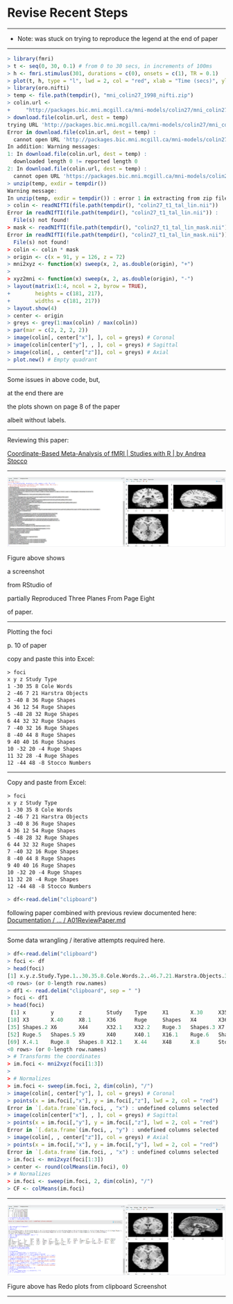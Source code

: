 # Revise Recent Steps

____

- Note: was stuck on trying to reproduce the legend at the end of paper

____

```r
> library(fmri)
> t <- seq(0, 30, 0.1) # from 0 to 30 secs, in increments of 100ms
> h <- fmri.stimulus(301, durations = c(0), onsets = c(1), TR = 0.1)
> plot(t, h, type = "l", lwd = 2, col = "red", xlab = "Time (secs)", ylab = "h(t)", main = "Hemodynamic Response Function")
> library(oro.nifti)
> temp <- file.path(tempdir(), "mni_colin27_1998_nifti.zip")
> colin.url <-
+     "http://packages.bic.mni.mcgill.ca/mni-models/colin27/mni_colin27_1998_nifti.zip"
> download.file(colin.url, dest = temp)
trying URL 'http://packages.bic.mni.mcgill.ca/mni-models/colin27/mni_colin27_1998_nifti.zip'
Error in download.file(colin.url, dest = temp) : 
  cannot open URL 'http://packages.bic.mni.mcgill.ca/mni-models/colin27/mni_colin27_1998_nifti.zip'
In addition: Warning messages:
1: In download.file(colin.url, dest = temp) :
  downloaded length 0 != reported length 0
2: In download.file(colin.url, dest = temp) :
  cannot open URL 'https://packages.bic.mni.mcgill.ca/mni-models/colin27/mni_colin27_1998_nifti.zip': HTTP status was '403 Forbidden'
> unzip(temp, exdir = tempdir())
Warning message:
In unzip(temp, exdir = tempdir()) : error 1 in extracting from zip file
> colin <- readNIfTI(file.path(tempdir(), "colin27_t1_tal_lin.nii"))
Error in readNIfTI(file.path(tempdir(), "colin27_t1_tal_lin.nii")) : 
  File(s) not found!
> mask <- readNIfTI(file.path(tempdir(), "colin27_t1_tal_lin_mask.nii"))
Error in readNIfTI(file.path(tempdir(), "colin27_t1_tal_lin_mask.nii")) : 
  File(s) not found!
> colin <- colin * mask
> origin <- c(x = 91, y = 126, z = 72)
> mni2xyz <- function(x) sweep(x, 2, as.double(origin), "+")
> 
> xyz2mni <- function(x) sweep(x, 2, as.double(origin), "-")
> layout(matrix(1:4, ncol = 2, byrow = TRUE),
+        heights = c(181, 217),
+        widths = c(181, 217))
> layout.show(4)
> center <- origin
> greys <- grey(1:max(colin) / max(colin))
> par(mar = c(2, 2, 2, 2))
> image(colin[, center["x"], ], col = greys) # Coronal
> image(colin[center["y"], , ], col = greys) # Sagittal
> image(colin[, , center["z"]], col = greys) # Axial
> plot.new() # Empty quadrant
```

____

Some issues in above code, but, 

at the end there are

the plots shown on page 8 of the paper

albeit without labels.

____

Reviewing this paper:

[Coordinate-Based Meta-Analysis of fMRI | Studies with R | by Andrea Stocco](https://journal.r-project.org/archive/2014/RJ-2014-020/RJ-2014-020.pdf)

____

![partiallyReproducedThreePlanesFromPageEight](/src/images/partiallyReproducedThreePlanesFromPageEight.png)

Figure above shows

a screenshot 

from RStudio of

partially Reproduced Three Planes From Page Eight

of paper.

____

Plotting the foci

p. 10 of paper

copy and paste this into Excel:

```Excel
> foci
x y z Study Type
1 -30 35 8 Cole Words
2 -46 7 21 Harstra Objects
3 -40 8 36 Ruge Shapes
4 36 12 54 Ruge Shapes
5 -48 28 32 Ruge Shapes
6 44 32 32 Ruge Shapes
7 -40 32 16 Ruge Shapes
8 -40 44 8 Ruge Shapes
9 40 40 16 Ruge Shapes
10 -32 20 -4 Ruge Shapes
11 32 28 -4 Ruge Shapes
12 -44 48 -8 Stocco Numbers
```

____

Copy and paste from Excel:

```Excel
> foci
x y z Study Type
1 -30 35 8 Cole Words
2 -46 7 21 Harstra Objects
3 -40 8 36 Ruge Shapes
4 36 12 54 Ruge Shapes
5 -48 28 32 Ruge Shapes
6 44 32 32 Ruge Shapes
7 -40 32 16 Ruge Shapes
8 -40 44 8 Ruge Shapes
9 40 40 16 Ruge Shapes
10 -32 20 -4 Ruge Shapes
11 32 28 -4 Ruge Shapes
12 -44 48 -8 Stocco Numbers
```

```r
> df<-read.delim("clipboard")
```

following paper combined with previous review documented here: [Documentation / ... / A01ReviewPaper.md](/Documentation/05post20240510at1748hours/A01ReviewPaper.md)

____

Some data wrangling / iterative attempts required here.

```r
> df<-read.delim("clipboard")
> foci <- df
> head(foci)
[1] x.y.z.Study.Type.1..30.35.8.Cole.Words.2..46.7.21.Harstra.Objects.3..40.8.36.Ruge.Shapes.4.36.12.54.Ruge.Shapes.5..48.28.32.Ruge.Shapes.6.44.32.32.Ruge.Shapes.7..40.32.16.Ruge.Shapes.8..40.44.8.Ruge.Shapes.9.40.40.16.Ruge.Shapes.10..32.20..4.Ruge.Shapes.11.32.28..4.Ruge.Shapes.12..44.48..8.Stocco.Numbers
<0 rows> (or 0-length row.names)
> df1 <- read.delim("clipboard", sep = " ")
> foci <- df1
> head(foci)
 [1] x        y        z        Study    Type     X1       X.30     X35      X8       Cole     Words    X2       X.46     X7       X21      Harstra  Objects 
[18] X3       X.40     X8.1     X36      Ruge     Shapes   X4       X36.1    X12      X54      Ruge.1   Shapes.1 X5       X.48     X28      X32      Ruge.2  
[35] Shapes.2 X6       X44      X32.1    X32.2    Ruge.3   Shapes.3 X7.1     X.40.1   X32.3    X16      Ruge.4   Shapes.4 X8.2     X.40.2   X44.1    X8.3    
[52] Ruge.5   Shapes.5 X9       X40      X40.1    X16.1    Ruge.6   Shapes.6 X10      X.32     X20      X.4      Ruge.7   Shapes.7 X11      X32.4    X28.1   
[69] X.4.1    Ruge.8   Shapes.8 X12.1    X.44     X48      X.8      Stocco   Numbers 
<0 rows> (or 0-length row.names)
> # Transforms the coordinates
> im.foci <- mni2xyz(foci[1:3])
> 
> # Normalizes
> im.foci <- sweep(im.foci, 2, dim(colin), "/")
> image(colin[, center["y"], ], col = greys) # Coronal
> points(x = im.foci[,"x"], y = im.foci[,"z"], lwd = 2, col = "red")
Error in `[.data.frame`(im.foci, , "x") : undefined columns selected
> image(colin[center["x"], , ], col = greys) # Sagittal
> points(x = im.foci[,"y"], y = im.foci[,"z"], lwd = 2, col = "red")
Error in `[.data.frame`(im.foci, , "y") : undefined columns selected
> image(colin[, , center["z"]], col = greys) # Axial
> points(x = im.foci[,"x"], y = im.foci[,"y"], lwd = 2, col = "red")
Error in `[.data.frame`(im.foci, , "x") : undefined columns selected
> im.foci <- mni2xyz(foci[1:3])
> center <- round(colMeans(im.foci), 0)
> # Normalizes
> im.foci <- sweep(im.foci, 2, dim(colin), "/")
> CF <- colMeans(im.foci)
```

____

![Screenshot-2024-05-14-200900-Redo-plots-from-clipboard](/src/images/Screenshot-2024-05-14-200900-Redo-plots-from-clipboard.png)

Figure above has Redo plots from clipboard Screenshot

____

